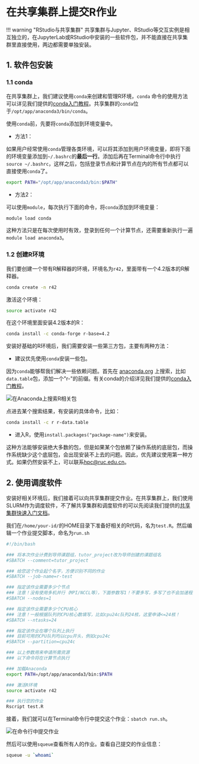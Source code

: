 # 在共享集群上提交R作业

!!! warning "RStudio与共享集群"
    共享集群与Jupyter、RStudio等交互实例是相互独立的，在JupyterLab或RStudio中安装的一些软件包，并不能直接在共享集群里直接使用，两边都需要单独安装。

## 1. 软件包安装

### 1.1 conda

在共享集群上，我们建议使用`conda`来创建和管理R环境，`conda` 命令的使用方法可以详见我们提供的[conda入门教程](conda.md)。共享集群的`conda`位于`/opt/app/anaconda3/bin/conda`。

使用`conda`前，先要将`conda`添加到环境变量中。

* 方法1：

如果用户经常使用`conda`管理各类环境，可以将其添加到用户环境变量，即将下面的环境变量添加到`~/.bashrc`的**最后一行**。添加后再在Terminal命令行中执行`source ~/.bashrc`，这样之后，包括登录节点和计算节点在内的所有节点都可以直接使用`conda`了。

```bash
export PATH="/opt/app/anaconda3/bin:$PATH"
```
* 方法2：
  
可以使用`module`，每次执行下面的命令，将`conda`添加到环境变量：

```bash
module load conda
```

这种方法只是在每次使用时有效，登录到任何一个计算节点，还需要重新执行一遍`module load anaconda3`。

### 1.2 创建R环境

我们要创建一个带有R解释器的环境，环境名为`r42`，里面带有一个4.2版本的R解释器。

```bash
conda create -n r42
```

激活这个环境：

```bash
source activate r42
```

在这个环境里面安装4.2版本的R：

```bash
conda install -c conda-forge r-base=4.2
```

安装好基础的R环境后，我们需要安装一些第三方包，主要有两种方法：

* 建议优先使用`conda`安装一些包。

因为`conda`能够帮我们解决一些依赖问题。首先在 [anaconda.org](https://anaconda.org/) 上搜索，比如`data.table`包，添加一个"r-"的前缀。有关conda的介绍详见我们提供的[conda入门教程](conda.md)。

![在Anaconda上搜索R相关包](../images/r_conda.png)

点进去某个搜索结果，有安装的具体命令，比如：

```bash
conda install -c r r-data.table
```

* 进入R，使用`install.packages("package-name")`来安装。

这种方法能够安装绝大多数的包，但是如果某个包依赖了操作系统的底层包，而操作系统缺少这个底层包，会出现安装不上去的问题。因此，优先建议使用第一种方式。如果仍然安装不上，可以联系<hpc@ruc.edu.cn>。

## 2. 使用调度软件

安装好相关环境后，我们接着可以向共享集群提交作业。在共享集群上，我们使用SLURM作为调度软件，不了解共享集群和调度软件的可以先阅读我们提供的[共享集群快速入门文档](./GPU-Cluster.md)。

我们在`/home/your-id/`的HOME目录下准备好相关的R代码，名为`test.R`。然后编辑一个作业提交脚本，命名为`run.sh`

```bash
#!/bin/bash

### 将本次作业计费到导师课题组，tutor_project改为导师创建的课题组名
#SBATCH --comment=tutor_project

### 给您这个作业起个名字，方便识别不同的作业
#SBATCH --job-name=r-test

### 指定该作业需要多少个节点
### 注意！没有使用多机并行（MPI/NCCL等），下面参数写1！不要多写，多写了也不会加速程序！
#SBATCH --nodes=1

### 指定该作业需要多少个CPU核心
### 注意！一般根据队列的CPU核心数填写，比如cpu24c队列24核，这里申请<=24核！
#SBATCH --ntasks=24

### 指定该作业在哪个队列上执行
### 目前可用的CPU队列均以cpu开头，例如cpu24c
#SBATCH --partition=cpu24c

### 以上参数用来申请所需资源
### 以下命令将在计算节点执行

### 加载Anaconda
export PATH=/opt/app/anaconda3/bin:$PATH

### 激活R环境
source activate r42

### 执行您的作业
Rscript test.R
```

接着，我们就可以在Terminal命令行中提交这个作业：`sbatch run.sh`。

![在命令行中提交作业](../imaegs/../images/sbatch.png)

然后可以使用`squeue`查看所有人的作业。查看自己提交的作业信息：

```bash
squeue -u `whoami`
```
